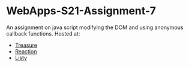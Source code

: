 # WebApps-S21-Assignment-7
An assignment on java script modifying the DOM and using anonymous callback functions.
Hosted at: <br>
* [Treasure](https://44-563-web-apps-s21.github.io/webapps-s21-assignment-7-reddy-raghavendra/treasure.html)
* [Reaction]( https://44-563-web-apps-s21.github.io/webapps-s21-assignment-7-reddy-raghavendra/reaction.html)
* [Listy]( https://44-563-web-apps-s21.github.io/webapps-s21-assignment-7-reddy-raghavendra/listy.html)
